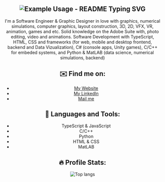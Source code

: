 <div style="text-align:center">

<!--   ![banner](https://raw.githubusercontent.com/Arthur-Matias/Arthur-Matias.github.io/master/banner.png) -->
  
  <h2 align="center">
     <img src="https://readme-typing-svg.demolab.com/?lines=Welcome+to+my+GitHub+Profile!&font=Fira%20Code&center=true&width=380&height=100&duration=4000&pause=1000" alt="Example Usage - README Typing SVG">
  </h2>
  <p align="center">
      I'm a Software Engineer & Graphic Designer in love with graphics, numerical simulations, computer graphics, layout construction, 3D, 2D, VFX, VR, animation, games and etc.
  Solid knowledge on the Adobe Suite with, photo editing, video and animations.
  Software Development with TypeScript, HTML, CSS and frameworks (for web, mobile and desktop frontend, backend and Data Vizualization), C# (console apps, Unity games), C/C++ for embeded systems, and Python & MatLAB (data science, numerical simulations, backend)
  </p>
  
  ## ✉️ Find me on:

  - [My Website](https://arthur-matias.github.io/)
  - [My LinkedIn](https://www.linkedin.com/in/arthur-matias/)
  - [Mail me](mailto:ahmmfdc@gmail.com)

  ## 💼 Languages and Tools:

  - TypeScript & JavaScript
  - C/C++
  - Python
  - HTML & CSS
  - MatLAB

  ## 🔥 Profile Stats:
  
  <img src="https://github-readme-stats.vercel.app/api/top-langs/?username=Arthur-Matias&theme=midnight-purple" align="center" alt="Top langs">
  
</div>
